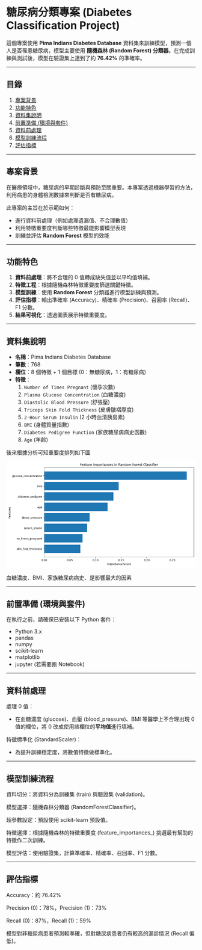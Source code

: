 # 糖尿病分類專案 (Diabetes Classification Project)

這個專案使用 **Pima Indians Diabetes Database** 資料集來訓練模型，預測一個人是否罹患糖尿病，模型主要使用 **隨機森林 (Random Forest) 分類器**。在完成訓練與測試後，模型在驗證集上達到了約 **76.42%** 的準確率。

---

## 目錄
1. [專案背景](#專案背景)  
2. [功能特色](#功能特色)  
3. [資料集說明](#資料集說明)  
4. [前置準備 (環境與套件)](#前置準備環境與套件)  
5. [資料前處理](#資料前處理)  
6. [模型訓練流程](#模型訓練流程)  
7. [評估指標](#評估指標)  

---

## 專案背景
在醫療領域中，糖尿病的早期診斷與預防至關重要。本專案透過機器學習的方法，利用病患的身體檢測數據來判斷是否有糖尿病。
  
此專案的主旨在於示範如何：
- 進行資料前處理（例如處理遺漏值、不合理數值）  
- 利用特徵重要度判斷哪些特徵最能影響模型表現  
- 訓練並評估 **Random Forest** 模型的效能  

---

## 功能特色
1. **資料前處理**：將不合理的 0 值轉成缺失值並以平均值填補。  
2. **特徵工程**：根據隨機森林特徵重要度篩選關鍵特徵。  
3. **模型訓練**：使用 **Random Forest** 分類器進行模型訓練與預測。  
4. **評估指標**：輸出準確率 (Accuracy)、精確率 (Precision)、召回率 (Recall)、F1 分數。  
5. **結果可視化**：透過圖表展示特徵重要度。

---

## 資料集說明
- **名稱**：Pima Indians Diabetes Database  
- **筆數**：768  
- **欄位**：8 個特徵 + 1 個目標 (0：無糖尿病，1：有糖尿病)  
- **特徵**：
  1. `Number of Times Pregnant` (懷孕次數)  
  2. `Plasma Glucose Concentration` (血糖濃度)  
  3. `Diastolic Blood Pressure` (舒張壓)  
  4. `Triceps Skin Fold Thickness` (皮膚皺褶厚度)  
  5. `2-Hour Serum Insulin` (2 小時血清胰島素)  
  6. `BMI` (身體質量指數)  
  7. `Diabetes Pedigree Function` (家族糖尿病病史函數)  
  8. `Age` (年齡)  

後來根據分析可知重要度排列如下圖

![alt text](image.png)

血糖濃度、BMI、家族糖尿病病史、是影響最大的因素

---

## 前置準備 (環境與套件)
在執行之前，請確保已安裝以下 Python 套件：
- Python 3.x
- pandas
- numpy
- scikit-learn
- matplotlib
- jupyter (若需要跑 Notebook)

---

## 資料前處理

處理 0 值：
- 在血糖濃度 (glucose)、血壓 (blood_pressure)、BMI 等醫學上不合理出現 0 值的欄位，將 0 改成使用該欄位的**平均值**進行填補。

特徵標準化 (StandardScaler)：
- 為提升訓練穩定度，將數值特徵做標準化。

---

## 模型訓練流程

資料切分：將資料分為訓練集 (train) 與驗證集 (validation)。

模型選擇：隨機森林分類器 (RandomForestClassifier)。

超參數設定：預設使用 scikit-learn 預設值。

特徵選擇：根據隨機森林的特徵重要度 (feature_importances_) 挑選最有幫助的特徵作二次訓練。

模型評估：使用驗證集，計算準確率、精確率、召回率、F1 分數。

---

## 評估指標

Accuracy：約 76.42%

Precision (0)：78%，Precision (1)：73%

Recall (0)：87%，Recall (1)：59%

模型對非糖尿病患者預測較準確，但對糖尿病患者仍有較高的漏診情況 (Recall 偏低)。
